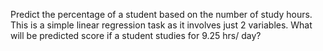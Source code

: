 Predict the percentage of a student based on the number of study hours.
This is a simple linear regression task as it involves just 2 variables.
What will be predicted score if a student studies for 9.25 hrs/ day?
